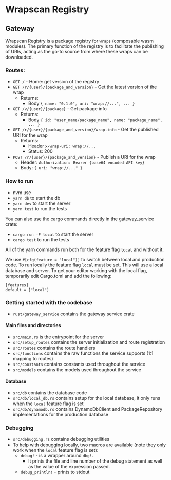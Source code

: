 # Wrapscan Registry

## Gateway

Wrapscan Registry is a package registry for `wraps` (composable wasm modules).
The primary function of the registry is to facilitate the publishing of URIs, acting as the go-to source from where these wraps can be downloaded.

### Routes: 
- `GET /` - Home: get version of the registry
- `GET /r/{user}/{package_and_version}` - Get the latest version of the wrap
  - Returns: 
    - Body `{ name: "0.1.0", uri: "wrap://...", ... }`
- `GET /v/{user}/{package}` - Get package info
  - Returns: 
    - Body `{ id: "user_name/package_name", name: "package_name", ... }`
- `GET /r/{user}/{package_and_version}/wrap.info` - Get the published URI for the wrap
  - Returns: 
    - Header `x-wrap-uri: wrap://...`
    - Status: 200
- `POST /r/{user}/{package_and_version}` - Publish a URI for the wrap
  - Header: `Authorization: Bearer {base64 encoded API key}`
  - Body: `{ uri: "wrap://..." }`

### How to run
- nvm use
- `yarn db` to start the db
- `yarn dev` to start the server
- `yarn test` to run the tests

You can also use the cargo commands directly in the gateway_service crate:
- `cargo run -F local` to start the server
- `cargo test` to run the tests

All of the yarn commands run both for the feature flag `local` and without it.

We use `#[cfg(feature = "local")]` to switch between local and production code.
To run locally the feature flag `local` must be set. This will use a local database and server.
To get your editor working with the local flag, temporarily edit Cargo.toml and add the following:
```
[features]
default = ["local"]
```

### Getting started with the codebase

- `rust/gateway_service` contains the gateway service crate

#### Main files and directories
- `src/main.rs` is the entrypoint for the server
- `src/setup_routes` contains the server initialization and route registration
- `src/routes` contains the route handlers
- `src/functions` contains the raw functions the service supports (1:1 mapping to routes)
- `src/constants` contains constants used throughout the service
- `src/models` contains the models used throughout the service

#### Database
- `src/db` contains the database code
- `src/db/local_db.rs` contains setup for the local database, it only runs when the `local` feature flag is set
- `src/db/dynamodb.rs` contains DynamoDbClient and PackageRepository implementations for the production database

### Debugging
- `src/debugging.rs` contains debugging utilities
- To help with debugging locally, two macros are available (note they only work when the `local` feature flag is set):
  - `debug!` - is a wrapper around `dbg!`.
    - It prints the file and line number of the debug statement as well as the value of the expression passed.
  - `debug_println!` - prints to stdout